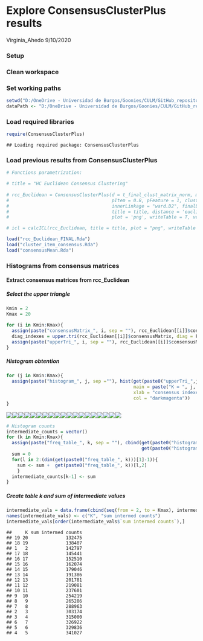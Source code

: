 Explore ConsensusClusterPlus results
================
Virginia\_Ahedo
9/10/2020

### Setup

### Clean workspace

### Set working paths

``` r
setwd("D:/OneDrive - Universidad de Burgos/Goonies/CULM/GitHub_repository/Lets-go-Fishing")
dataPath <- "D:/OneDrive - Universidad de Burgos/Goonies/CULM/GitHub_repository/Lets-go-Fishing"
```

### Load required libraries

``` r
require(ConsensusClusterPlus)
```

    ## Loading required package: ConsensusClusterPlus

### Load previous results from ConsensusClusterPlus

``` r
# Functions parametrization:

# title = "HC Euclidean Consensus Clustering"
 
# rcc_Euclidean = ConsensusClusterPlus(d = t_final_clust_matrix_norm, maxK = 20, reps = 1000,
#                                      pItem = 0.8, pFeature = 1, clusterAlg = 'hc',
#                                      innerLinkage = "ward.D2", finalLinkage = "ward.D2",
#                                      title = title, distance = 'euclidean', seed = 1, 
#                                      plot = 'png', writeTable = T, verbose = T)

# icl = calcICL(rcc_Euclidean, title = title, plot = "png", writeTable = T)

load("rcc_Euclidean_FINAL.Rda")
load("cluster_item_consensus.Rda")
load("consensusMean.Rda")
```

### Histograms from consensus matrices

#### Extract consensus matrices from rcc\_Euclidean

##### Select the upper triangle

``` r
Kmin = 2
Kmax = 20

for (i in Kmin:Kmax){
  assign(paste("consensusMatrix_", i, sep = ""), rcc_Euclidean[[i]]$consensusMatrix)
  diag_indexes = upper.tri(rcc_Euclidean[[i]]$consensusMatrix, diag = F)
  assign(paste("upperTri_", i, sep = ""), rcc_Euclidean[[i]]$consensusMatrix[diag_indexes])
}
```

##### Histogram obtention

``` r
for (j in Kmin:Kmax){
  assign(paste("histogram_", j, sep =""), hist(get(paste0("upperTri_",j)),
                                               main = paste("K = ", j, sep = ""),
                                               xlab = "consensus indexes",
                                               col = "darkmagenta"))
}
```

![](Explore-ConsensusClusterPlus-results_files/figure-gfm/unnamed-chunk-5-1.png)<!-- -->![](Explore-ConsensusClusterPlus-results_files/figure-gfm/unnamed-chunk-5-2.png)<!-- -->![](Explore-ConsensusClusterPlus-results_files/figure-gfm/unnamed-chunk-5-3.png)<!-- -->![](Explore-ConsensusClusterPlus-results_files/figure-gfm/unnamed-chunk-5-4.png)<!-- -->![](Explore-ConsensusClusterPlus-results_files/figure-gfm/unnamed-chunk-5-5.png)<!-- -->![](Explore-ConsensusClusterPlus-results_files/figure-gfm/unnamed-chunk-5-6.png)<!-- -->![](Explore-ConsensusClusterPlus-results_files/figure-gfm/unnamed-chunk-5-7.png)<!-- -->![](Explore-ConsensusClusterPlus-results_files/figure-gfm/unnamed-chunk-5-8.png)<!-- -->![](Explore-ConsensusClusterPlus-results_files/figure-gfm/unnamed-chunk-5-9.png)<!-- -->![](Explore-ConsensusClusterPlus-results_files/figure-gfm/unnamed-chunk-5-10.png)<!-- -->![](Explore-ConsensusClusterPlus-results_files/figure-gfm/unnamed-chunk-5-11.png)<!-- -->![](Explore-ConsensusClusterPlus-results_files/figure-gfm/unnamed-chunk-5-12.png)<!-- -->![](Explore-ConsensusClusterPlus-results_files/figure-gfm/unnamed-chunk-5-13.png)<!-- -->![](Explore-ConsensusClusterPlus-results_files/figure-gfm/unnamed-chunk-5-14.png)<!-- -->![](Explore-ConsensusClusterPlus-results_files/figure-gfm/unnamed-chunk-5-15.png)<!-- -->![](Explore-ConsensusClusterPlus-results_files/figure-gfm/unnamed-chunk-5-16.png)<!-- -->![](Explore-ConsensusClusterPlus-results_files/figure-gfm/unnamed-chunk-5-17.png)<!-- -->![](Explore-ConsensusClusterPlus-results_files/figure-gfm/unnamed-chunk-5-18.png)<!-- -->![](Explore-ConsensusClusterPlus-results_files/figure-gfm/unnamed-chunk-5-19.png)<!-- -->

``` r
# Histogram counts
intermediate_counts = vector()
for (k in Kmin:Kmax){
  assign(paste("freq_table_", k, sep = ""), cbind(get(paste0("histogram_", k))$breaks[-1],
                                                  get(paste0("histogram_", k))$counts))
  sum = 0
  for(l in 2:(dim(get(paste0("freq_table_", k)))[1]-1)){
    sum <- sum +  get(paste0("freq_table_", k))[l,2]
    }
  intermediate_counts[k-1] <- sum
}
```

##### Create table k and sum of intermediate values

``` r
intermediate_vals = data.frame(cbind(seq(from = 2, to = Kmax), intermediate_counts))
names(intermediate_vals) <- c("K", "sum intermed counts")
intermediate_vals[order(intermediate_vals$`sum intermed counts`),]
```

    ##     K sum intermed counts
    ## 19 20              132475
    ## 18 19              138407
    ## 1   2              142797
    ## 17 18              145441
    ## 16 17              152510
    ## 15 16              162074
    ## 14 15              179046
    ## 13 14              191386
    ## 12 13              201781
    ## 11 12              219081
    ## 10 11              237601
    ## 9  10              254219
    ## 8   9              265286
    ## 7   8              288963
    ## 2   3              303174
    ## 3   4              315000
    ## 6   7              326922
    ## 5   6              329836
    ## 4   5              341027
